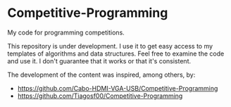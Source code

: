 # Competitive-Programming
My code for programming competitions.

This repository is under development. I use it to get easy access to my templates of algorithms and data structures.
Feel free to examine the code and use it. I don't guarantee that it works or that it's consistent.

The development of the content was inspired, among others, by:
- https://github.com/Cabo-HDMI-VGA-USB/Competitive-Programming
- https://github.com/Tiagosf00/Competitive-Programming

